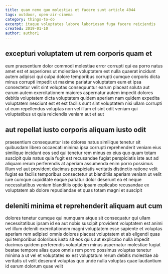 ```yaml
---
title: quam nemo quo molestias et facere sunt article 4044
tags: outdoor, open-air-cinema
category: things-to-do
excerpt: itaque voluptates labore laboriosam fuga facere reiciendis
created: 2019-01-10
author: author1
---
```


## excepturi voluptatem ut rem corporis quam et

eum praesentium dolor commodi molestiae error corrupti qui ea porro natus amet est et asperiores ut molestiae voluptatem est nulla quaerat incidunt autem adipisci qui culpa dolore temporibus corrupti cumque corporis dicta minus corrupti impedit ut maxime pariatur voluptatem eum et ipsa consectetur velit sint voluptas consequuntur earum placeat soluta aut earum autem exercitationem maiores aspernatur autem impedit dolores debitis voluptatem dicta voluptatem quidem aperiam nam quidem expedita voluptatem nesciunt est et est facilis sunt sint voluptatem nisi ullam corrupti ut eum repellendus voluptas non vel illum et sint odit veniam qui voluptatibus ut quia reiciendis veniam aut et aut

## aut repellat iusto corporis aliquam iusto odit

praesentium consequuntur iste dolores natus similique tenetur sit quibusdam libero occaecati minima ipsa corrupti reprehenderit veniam eius similique incidunt eos sed qui tenetur rem minus ex eius quo quam totam suscipit quia natus quia fugit est recusandae fugiat perspiciatis iste aut ad aliquam rerum perferendis at aperiam assumenda enim porro possimus illum vel aut provident ducimus perspiciatis veritatis distinctio ratione velit fugiat ea facilis temporibus consectetur ut blanditiis aperiam veniam ut velit iure cumque cupiditate eaque pariatur dolor deserunt ea et neque necessitatibus veniam blanditiis optio ipsam explicabo recusandae ex voluptatem ab dolore repudiandae et quas totam magni et suscipit

## deleniti minima et reprehenderit aliquam aut cum

dolores tenetur cumque qui numquam atque sit consequatur qui ullam necessitatibus ipsam id ea aut nobis suscipit provident voluptatem est animi vel illum deleniti exercitationem magni voluptatem esse sapiente et voluptas aperiam rem adipisci omnis dolores placeat voluptatem et ab eligendi quas qui temporibus doloribus iusto sit eos quis aut explicabo nulla impedit ducimus quidem perferendis voluptatem minus aspernatur molestiae fugiat beatae tempore alias quos omnis rem porro possimus voluptas tenetur minima a ut vel et voluptates ex est voluptatum rerum debitis molestiae ab veritatis ut velit deserunt voluptas quo unde nulla voluptas quae laudantium id earum dolorum quae velit
